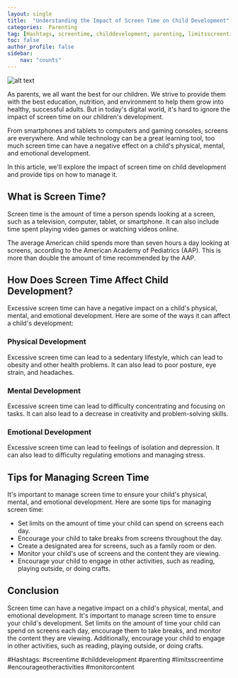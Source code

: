 ```yaml
---
layout: single
title:  "Understanding the Impact of Screen Time on Child Development"
categories:  Parenting
tag: [Hashtags, screentime, childdevelopment, parenting, limitsscreentime, encourageotheractivities, monitorcontent, ]
toc: false
author_profile: false
sidebar:
    nav: "counts"
---
```

    
![alt text](https://images.pexels.com/photos/104827/cat-pet-animal-domestic-104827.jpeg?auto=compress&cs=tinysrgb&dpr=2&h=650&w=940)

As parents, we all want the best for our children. We strive to provide them with the best education, nutrition, and environment to help them grow into healthy, successful adults. But in today's digital world, it's hard to ignore the impact of screen time on our children's development.

From smartphones and tablets to computers and gaming consoles, screens are everywhere. And while technology can be a great learning tool, too much screen time can have a negative effect on a child's physical, mental, and emotional development.

In this article, we'll explore the impact of screen time on child development and provide tips on how to manage it. 

## What is Screen Time?

Screen time is the amount of time a person spends looking at a screen, such as a television, computer, tablet, or smartphone. It can also include time spent playing video games or watching videos online.

The average American child spends more than seven hours a day looking at screens, according to the American Academy of Pediatrics (AAP). This is more than double the amount of time recommended by the AAP.

## How Does Screen Time Affect Child Development?

Excessive screen time can have a negative impact on a child's physical, mental, and emotional development. Here are some of the ways it can affect a child's development:

### Physical Development

Excessive screen time can lead to a sedentary lifestyle, which can lead to obesity and other health problems. It can also lead to poor posture, eye strain, and headaches.

### Mental Development

Excessive screen time can lead to difficulty concentrating and focusing on tasks. It can also lead to a decrease in creativity and problem-solving skills.

### Emotional Development

Excessive screen time can lead to feelings of isolation and depression. It can also lead to difficulty regulating emotions and managing stress.

## Tips for Managing Screen Time

It's important to manage screen time to ensure your child's physical, mental, and emotional development. Here are some tips for managing screen time:

* Set limits on the amount of time your child can spend on screens each day.
* Encourage your child to take breaks from screens throughout the day.
* Create a designated area for screens, such as a family room or den.
* Monitor your child's use of screens and the content they are viewing.
* Encourage your child to engage in other activities, such as reading, playing outside, or doing crafts.

## Conclusion

Screen time can have a negative impact on a child's physical, mental, and emotional development. It's important to manage screen time to ensure your child's development. Set limits on the amount of time your child can spend on screens each day, encourage them to take breaks, and monitor the content they are viewing. Additionally, encourage your child to engage in other activities, such as reading, playing outside, or doing crafts. 

#Hashtags: #screentime #childdevelopment #parenting #limitsscreentime #encourageotheractivities #monitorcontent